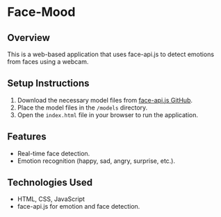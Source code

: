 # Face-Mood

## Overview
This is a web-based application that uses face-api.js to detect emotions from faces using a webcam.

## Setup Instructions
1. Download the necessary model files from [face-api.js GitHub](https://github.com/justadudewhohacks/face-api.js).
2. Place the model files in the `/models` directory.
3. Open the `index.html` file in your browser to run the application.

## Features
- Real-time face detection.
- Emotion recognition (happy, sad, angry, surprise, etc.).

## Technologies Used
- HTML, CSS, JavaScript
- face-api.js for emotion and face detection.
